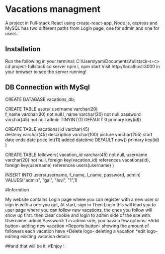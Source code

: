 # Vacations managment   
A project in Full-stack React using create-react-app, Node.js, express and MySQL 
has two different paths from Login page, one for admin and one for users.
## Installation
Run the following in your terminal:
C:\Users\yam\Documents\fullstack-s+c>
cd project-fullstack
cd server
npm i,
npm start
Visit http://localhost:3000 in your browser to see the server running!

## DB Connection with MySql

CREATE DATABASE vacations_db;

CREATE TABLE users(
username varchar(20)  
f_name varchar(20) not null
l_name varchar(20) not null
password varchar(45) not null
admin TINYINT(1) DEFAULT 0 
primary key(id))

CREATE TABLE vacations(
id varchar(45)  
desteny varchar(45) 
description varchar(100) 
picture varchar(255) 
start date 
ends date 
price int(11) 
added datetime DEFAULT now()
primary key(id)
)

CREATE TABLE followers(
vacation_id varchar(45) not null,
username varchar(20) not null,
foreign key(vacation_id) references vacations(id),
foreign key(username) references users(username)
)

INSERT INTO users(username, f_name, l_name, password, admin)
VALUES("admin", "gal", "levi", "1",1)

#Informtion

My website contains Login page where you can register with a new user or sign in with a one you got,
At start, sign in
Then Login
this will lead you to user page where you can follow new vacations, the ones you follow will show up first.
then clear cookie and login to admin side of the site with:
Username: admin
Password: 1
in admin side, you hava a few options:
*Add button- adding new vacation
*Reports button- showing the amount of followers each vacation have
*Delete logo- deleting a vacation 
*edit logo- editing existing vacation details


##and that will be it, 
#Enjoy ! 